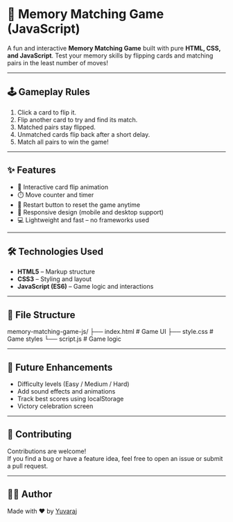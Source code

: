 # 🧠 Memory Matching Game (JavaScript)

A fun and interactive **Memory Matching Game** built with pure **HTML, CSS, and JavaScript**. Test your memory skills by flipping cards and matching pairs in the least number of moves!

---

## 🕹️ Gameplay Rules

1. Click a card to flip it.
2. Flip another card to try and find its match.
3. Matched pairs stay flipped.
4. Unmatched cards flip back after a short delay.
5. Match all pairs to win the game!

---

## ✨ Features

- 🎴 Interactive card flip animation
- ⏱️ Move counter and timer
- 🔁 Restart button to reset the game anytime
- 📱 Responsive design (mobile and desktop support)
- 💻 Lightweight and fast – no frameworks used

---

## 🛠️ Technologies Used

- **HTML5** – Markup structure
- **CSS3** – Styling and layout
- **JavaScript (ES6)** – Game logic and interactions

---

## 📁 File Structure

memory-matching-game-js/
├── index.html # Game UI
├── style.css # Game styles
└── script.js # Game logic

---

## 🎯 Future Enhancements

- Difficulty levels (Easy / Medium / Hard)
- Add sound effects and animations
- Track best scores using localStorage
- Victory celebration screen

---

## 🤝 Contributing

Contributions are welcome!  
If you find a bug or have a feature idea, feel free to open an issue or submit a pull request.


---

## 👨‍💻 Author

Made with ❤️ by [Yuvaraj](https://github.com/Yuvaraj780)

